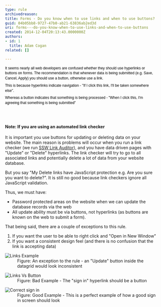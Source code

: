 ```yaml
---
type: rule
archivedreason: 
title: Forms - Do you know when to use links and when to use buttons?
guid: 04b05bb8-9727-47b0-ab21-63836ab2ed3d
uri: forms---do-you-know-when-to-use-links-and-when-to-use-buttons
created: 2014-12-04T20:13:43.0000000Z
authors:
- id: 1
  title: Adam Cogan
related: []

---
```



<p style="margin-top&#58;7px;margin-bottom&#58;7px;font-family&#58;verdana, sans-serif;font-size&#58;12px;line-height&#58;1.4em;color&#58;#000000;">It seems nearly all web developers are confused whether they should use hyperlinks or buttons on forms. The recommendation is that whenever data is being submitted (e.g. Save, Cancel, Apply) you should use a button, otherwise use a link.</p><p style="margin-top&#58;7px;margin-bottom&#58;7px;font-family&#58;verdana, sans-serif;font-size&#58;12px;line-height&#58;1.4em;color&#58;#000000;">This is because hyperlinks indicate navigation - &quot;If I click this link, I'll be taken somewhere else&quot;.</p><p style="margin-top&#58;7px;margin-bottom&#58;7px;font-family&#58;verdana, sans-serif;font-size&#58;12px;line-height&#58;1.4em;color&#58;#000000;">Whereas a button indicates that something is being processed - &quot;When I click this, I'm agreeing that something is being submitted&quot;​​</p>
<br><excerpt class='endintro'></excerpt><br>
<h4>Note&#58; If you are using an automated link checker</h4><p>It is important you use buttons for updating or deleting data on your website. The main reason is problems will occur when you run a link checker (we run <a href="http&#58;//www.ssw.com.au/ssw/LinkAuditor/"> SSW Li​nk Auditor</a>), and you have data driven pages with &quot;Update&quot; or &quot;Delete&quot; hyperlinks. The link checker will try to go to all associated links and potentially delete a lot of data from your website database.</p><p>But you say &quot;My Delete links have JavaScript protection e.g. Are you sure you want to delete?&quot;. It is still no good because link checkers ignore all JavaScript validation.</p><p>Thus, we must have&#58;</p><ul><li>Password protected areas on the website when we can update the database records via the web</li><li>All update ability must be via buttons, not hyperlinks (as buttons are known on the web to submit a form).</li></ul><p>That being said, there are a couple of exceptions to this rule.</p><ol><li>If you want the user to be able to right click and &quot;Open in New Window&quot;</li><li>If you want a consistent design feel (and there is no confusion that the link is accepting data)</li></ol><dl class="image"><dt><img src="/PublishingImages/LinksExample.gif" alt="Links Example" /></dt><dd>Figure&#58; An exception to the rule - an &quot;Update&quot; button inside the datagrid would look inconsistent</dd></dl><dl class="badImage"><dt><img src="/PublishingImages/LinkVsButton.gif" alt="Links Vs Button" /></dt><dd>Figure&#58; Bad Example - The &quot;sign in&quot; hyperlink should be a button</dd></dl><dl class="goodImage"><dt><img src="/PublishingImages/Logon.gif" alt="Correct sign in" /></dt><dd>Figure&#58; Good Example - This is a perfect example of how a good sign in screen should look</dd></dl>


